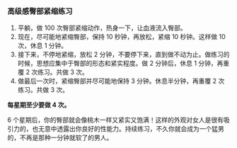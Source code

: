### 高级感臀部紧缩练习
1. 平躺，做 100 次臀部紧缩动作，热身一下，让血液流入臀部。
1. 现在，尽可能地紧缩臀部，保持 10 秒钟，再放松，紧缩 10 秒钟。这样做 10 次，休息 1 分钟。
2. 接下来，不停地紧缩，放松 2 分钟，不要停下来，直到做不动为止。做练习的时候，思想应集中于臀部的形态和紧实程度。做 2 分钟后，休息 1 分钟，再重覆 2 次练习。共做 3 次。
1. 做最后一次时，紧缩臀部并尽可能地保持 3 分钟。休息半分钟，再重覆 2 次练习。共做 3 次。

**每星期至少要做 4 次。**

6 个星期后，你的臀部就会像桃木一样又紧实又饱满！这样的外观对女人是很有吸引力的，也无意中透露出你良好的性能力。持续练习，不久你就会成为一个猛男的，不再是那种一分钟就软了的男人。
